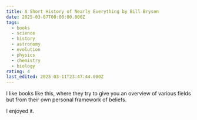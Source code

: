 ```yaml
---
title: A Short History of Nearly Everything by Bill Bryson
date: 2025-03-07T00:00:00.000Z
tags:
  - books
  - science
  - history
  - astronomy
  - evolution
  - physics
  - chemistry
  - biology
rating: 4
last_edited: 2025-03-11T23:47:44.000Z
---
```

I like books like this, where they try to give you an overview of various fields but from their own personal framework of beliefs.

I enjoyed it.

